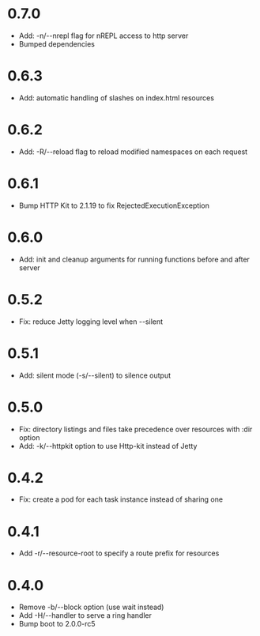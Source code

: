 # 0.7.0

- Add: -n/--nrepl flag for nREPL access to http server
- Bumped dependencies

# 0.6.3

- Add: automatic handling of slashes on index.html resources

# 0.6.2

- Add: -R/--reload flag to reload modified namespaces on each request

# 0.6.1

- Bump HTTP Kit to 2.1.19 to fix RejectedExecutionException

# 0.6.0

- Add: init and cleanup arguments for running functions before and after server

# 0.5.2

- Fix: reduce Jetty logging level when --silent

# 0.5.1

- Add: silent mode (-s/--silent) to silence output

# 0.5.0

- Fix: directory listings and files take precedence over resources with :dir option
- Add: -k/--httpkit option to use Http-kit instead of Jetty

# 0.4.2

- Fix: create a pod for each task instance instead of sharing one

# 0.4.1

- Add -r/--resource-root to specify a route prefix for resources

# 0.4.0

- Remove -b/--block option (use wait instead)
- Add -H/--handler to serve a ring handler
- Bump boot to 2.0.0-rc5
